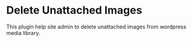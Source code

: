 # Delete Unattached Images
This plugin help site admin to delete unattached images from wordpress media library. 
